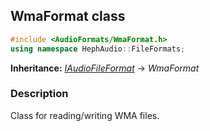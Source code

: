 ## WmaFormat class
```c++
#include <AudioFormats/WmaFormat.h>
using namespace HephAudio::FileFormats;
```
**Inheritance:** *[IAudioFileFormat](/docs/HephAudio/AudioFormats/IAudioFileFormat.md)* -> *WmaFormat*

### Description
Class for reading/writing WMA files.

